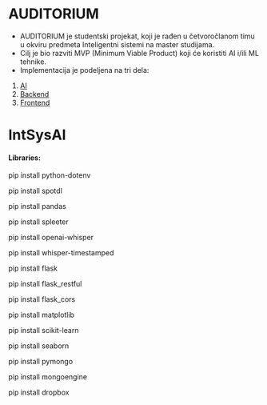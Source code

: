 # AUDITORIUM

- AUDITORIUM je studentski projekat, koji je rađen u četvoročlanom timu u okviru predmeta Inteligentni sistemi na master studijama.
- Cilj je bio razviti MVP (Minimum Viable Product) koji će koristiti AI i/ili ML tehnike.
- Implementacija je podeljena na tri dela:
1. [AI](https://github.com/ficakum/IntSysAI)
2. [Backend](https://github.com/ficakum/IntSysBackend)
3. [Frontend](https://github.com/ficakum/intsysfrontend)


# IntSysAI

#### Libraries:

pip install python-dotenv

pip install spotdl

pip install pandas

pip install spleeter

pip install openai-whisper

pip install whisper-timestamped

pip install flask

pip install flask_restful

pip install flask_cors

pip install matplotlib

pip install scikit-learn

pip install seaborn

pip install pymongo

pip install mongoengine

pip install dropbox
